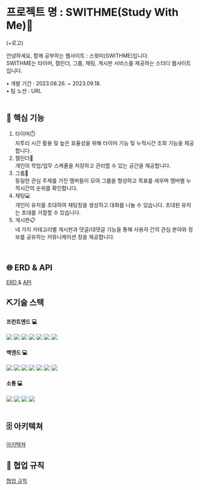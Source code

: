 # 프로젝트 명 : SWITHME(Study With Me)📕
(+로고) 
 
안녕하세요, 함께 공부하는 웹사이트 : 스윗미(SWITHME)입니다.
<br>SWITHME는 타이머, 캘린더, 그룹, 채팅, 게시판 서비스를 제공하는 스터디 웹사이트입니다. 

• 개발 기간 : 2023.08.26. ~ 2023.09.18.
<br> • 팀 노션 : URL
 <br><br>
 <div>
        <h2>📌 핵심 기능</h2>
        <ol>
            <li>타이머⏱️</li>
            자투리 시간 활용 및 높은 효율성을 위해 타이머 기능 및 누적시간 조회 기능을 제공합니다.
            <li>캘린더📆</li>
            개인의 학업/업무 스케줄을 저장하고 관리할 수 있는 공간을 제공합니다.
            <li>그룹👥</li>
            동일한 관심 주제를 가진 멤버들이 모여 그룹을 형성하고 목표를 세우며 멤버별 누적시간의 순위를 확인합니다.
            <li>채팅💻</li>
            개인이 유저를 초대하여 채팅창을 생성하고 대화를 나눌 수 있습니다. 초대된 유저는 초대를 거절할 수 있습니다.
            <li>게시판📋</li>
            네 가지 카테고리별 게시판과 댓글/대댓글 기능을 통해 사용자 간의 관심 분야와 정보를 공유하는 커뮤니케이션 장을 제공합니다.
        </ol>
    </div>
   <br>

<h2>🌐 ERD & API</h2>
<a href="https://www.erdcloud.com/d/nsyTLkMBDYAbSdHum" > ERD </a> &
<a href="https://www.notion.so/7c369a586ec944ba80a535197a03bc6a?v=6fc3cb1ffa3c433aa086ecff7bfdc40d" > API</a>

<br>
<h2>⛏️기술 스택</h2>
<h4>프런트엔드 💻</h4>
<div>
    <img src="https://img.shields.io/badge/HTML5-E34F26?style=flat&logo=HTML5&logoColor=white" />
    <img src="https://img.shields.io/badge/CSS3-1572B6?style=flat&logo=CSS3&logoColor=white" />
    <img src="https://img.shields.io/badge/JavaScript-F7DF1E?style=flat&logo=JavaScript&logoColor=white"/>
    <img src="https://img.shields.io/badge/jQuery-0769AD?style=flat&logo=jQuery&logoColor=white"/>
    <img src="https://img.shields.io/badge/thymeleaf-005F0F?style=flat&logo=thymeleaf&logoColor=white"/>
     <img src="https://img.shields.io/badge/bootstrap-3178C6?style=flat&logo=bootstrap&logoColor=white"/>
    <img src="https://img.shields.io/badge/mysql-#4479A1?style=flat&logo=mysql&logoColor=white"/>
</div>

<h4>백엔드 💻 </h4>
<div>
    <img src="https://img.shields.io/badge/Java-007396?style=flat&logo=Java&logoColor=white" />
    <img src="https://img.shields.io/badge/intellijidea-000000?style=flat&logo=intellijidea&logoColor=white" />
    <img src="https://img.shields.io/badge/apachetomcat-F8DC75?style=flat&logo=apachetomcat&logoColor=white" />
    <img src="https://img.shields.io/badge/springboot-6DB33F?style=flat&logo=springboot&logoColor=white"/>
    <img src="https://img.shields.io/badge/springsecurity-6DB33F?style=flat&logo=springsecurity&logoColor=white"/>
    <img src="https://img.shields.io/badge/amazons3-#569A31?style=flat&logo=amazons3&logoColor=white"/>
    <img src="https://img.shields.io/badge/amazonec2-#FF9900?style=flat&logo=amazonec2&logoColor=white"/>
</div>

<h4>소통 💻 </h4>
<div>
    <img src="https://img.shields.io/badge/github-181717?style=flat&logo=github&logoColor=white" />
    <img src="https://img.shields.io/badge/slack-4A154B?style=flat&logo=slack&logoColor=white" />
    <img src="https://img.shields.io/badge/notion-000000?style=flat&logo=notion&logoColor=white" />
    <img src="https://img.shields.io/badge/figma-#F24E1E?style=flat&logo=figma&logoColor=white" />
</div>

<br>
<h2>🗄️ 아키텍쳐</h2>
<a href="https://miro.com/app/board/uXjVMpMSLE8=/?share_link_id=837613822203" > 아키텍쳐 </a>

<br>
<h2>🤝 협업 규칙</h2>
<a href="https://www.notion.so/441694005d964cb5b34822d4d5fa2e6a">협업 규칙</a>


